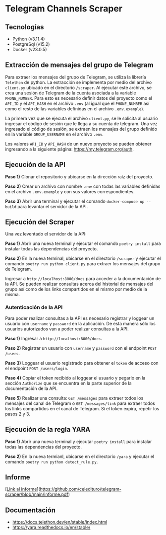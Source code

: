# Telegram Channels Scraper

## Tecnologías

- Python (v3.11.4)
- PostgreSql (v15.2)
- Docker (v23.0.5)

## Extracción de mensajes del grupo de Telegram

Para extraer los mensajes del grupo de Telegram, se utiliza la librería ``Telethon`` de python. La extracción se implementa por medio del archivo ``client.py`` ubicado en el directorio ``/scraper``. Al ejecutar este archivo, se crea una sesión de Telegram de la cuenta asociada a la variable ```PHONE_NUMBER```. Para esto es necesario definir datos del proyecto como el ``API_ID`` y el ``API_HASH`` en el archivo ``.env`` (al igual que el ``PHONE_NUMBER`` así como el resto de las variables definidas en el archivo
 ``.env.example``).

La primera vez que se ejecuta el archivo ``client.py``, se le solicita al usuario ingresar el código de sesión que le llega a su cuenta de telegram. Una vez ingresado el código de sesión, se extraen los mensajes del grupo definido en la variable ``GROUP_USERNAME`` en el archivo ``.env``.

Los valores ``API_ID`` y ``API_HASH`` de un nuevo proyecto se pueden obtener ingresando a la siguiente página: <https://my.telegram.org/auth>.

## Ejecución de la API

**Paso 1)** Clonar el repositorio y ubicarse en la dirección raíz del proyecto.

**Paso 2)** Crear un archivo con nombre ``.env`` con todas las variables definidas en el archivo ``.env.example`` y con sus valores correspondientes.

**Paso 3)** Abrir una terminal y ejecutar el comando ``docker-compose up --build`` para levantar el servidor de la API.

## Ejecución del Scraper

Una vez leventado el servidor de la API:

**Paso 1)** Abrir una nueva terminal y ejecutar el comando ``poetry install`` para instalar todas las dependencias del proyecto.

**Paso 2)** En la nueva terminal, ubicarse en el directorio ``/scraper`` y ejecutar el comando ``poetry run python client.py`` para extraer los mensajes del grupo de Telegram.
  
Ingresar a ``http://localhost:8000/docs`` para acceder a la documentación de la API. Se pueden realizar consultas acerca del historial de mensajes del grupo así como de los links compartidos en el mismo por medio de la misma.

### Autenticación de la API

Para poder realizar consultas a la API es necesario registrar y loggear un usuario con ``username`` y ``password`` en la aplicación. De esta manera sólo los usuarios autorizados van a poder realizar consultas a la API.

**Paso 1)** Ingresar a ``http://localhost:8000/docs``.

**Paso 2)** Registrar un usuario con ``username`` y ``password`` con el endpoint ``POST /users``.

**Paso 3)** Loggear el usuario registrado para obtener el ``token`` de acceso con el endpoint ``POST /users/login``.

**Paso 4)** Copiar el token recibido al loggear el usuario y pegarlo en la sección ``Authorize`` que se encuentra en la parte superior de la documentación de la API.

**Paso 5)** Realizar una consulta: ``GET /messages`` para extraer todos los mensajes del canal de Telegram o ``GET /messages/link`` para extraer todos los links compartidos en el canal de Telegram. Si el token expira, repetir los pasos 2 y 3.

## Ejecución de la regla YARA

**Paso 1)** Abrir una nueva terminal y ejecutar ``poetry install`` para instalar todas las dependencias del proyecto.

**Paso 2)** En la nueva termianl, ubicarse en el directorio ``/yara`` y ejecutar el comando ``poetry run python detect_rule.py``.

## Informe

[[Link al informe](../../../Downloads/Informe.pdf)](https://github.com/celedituro/telegram-scraper/blob/main/Informe.pdf)

## Documentación

- <https://docs.telethon.dev/en/stable/index.html>
- <https://yara.readthedocs.io/en/stable/>

